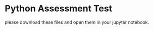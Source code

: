 <h1>Python Assessment Test</h1>

please download these files and open them in your jupyter notebook.



